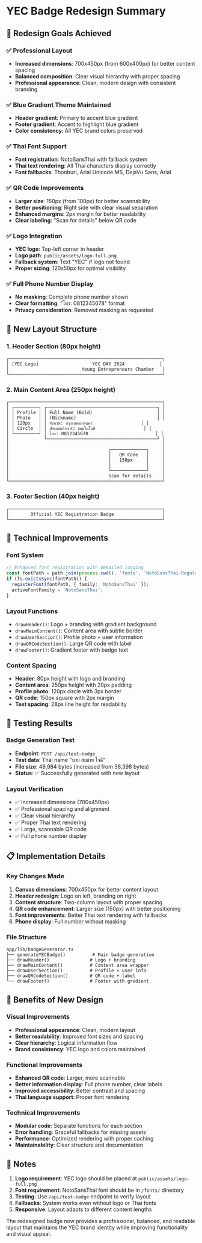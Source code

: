 # YEC Badge Redesign Summary

## 🎨 Redesign Goals Achieved

### ✅ Professional Layout
- **Increased dimensions**: 700x450px (from 600x400px) for better content spacing
- **Balanced composition**: Clear visual hierarchy with proper spacing
- **Professional appearance**: Clean, modern design with consistent branding

### ✅ Blue Gradient Theme Maintained
- **Header gradient**: Primary to accent blue gradient
- **Footer gradient**: Accent to highlight blue gradient
- **Color consistency**: All YEC brand colors preserved

### ✅ Thai Font Support
- **Font registration**: NotoSansThai with fallback system
- **Thai text rendering**: All Thai characters display correctly
- **Font fallbacks**: Thonburi, Arial Unicode MS, DejaVu Sans, Arial

### ✅ QR Code Improvements
- **Larger size**: 150px (from 100px) for better scannability
- **Better positioning**: Right side with clear visual separation
- **Enhanced margins**: 2px margin for better readability
- **Clear labeling**: "Scan for details" below QR code

### ✅ Logo Integration
- **YEC logo**: Top-left corner in header
- **Logo path**: `public/assets/logo-full.png`
- **Fallback system**: Text "YEC" if logo not found
- **Proper sizing**: 120x50px for optimal visibility

### ✅ Full Phone Number Display
- **No masking**: Complete phone number shown
- **Clear formatting**: "โทร: 0812345678" format
- **Privacy consideration**: Removed masking as requested

## 📐 New Layout Structure

### 1. Header Section (80px height)
```
┌─────────────────────────────────────────────────────────┐
│ [YEC Logo]                    YEC DAY 2024             │
│                           Young Entrepreneurs Chamber   │
└─────────────────────────────────────────────────────────┘
```

### 2. Main Content Area (250px height)
```
┌─────────────────────────────────────────────────────────┐
│ ┌─────────┐ ┌─────────────────────────────────────────┐ │
│ │ Profile │ │ Full Name (Bold)                        │ │
│ │ Photo   │ │ (Nickname)                              │ │
│ │ 120px   │ │ จังหวัด: กรุงเทพมหานคร                  │ │
│ │ Circle  │ │ ประเภทกิจการ: เทคโนโลยี                  │ │
│ └─────────┘ │ โทร: 0812345678                         │ │
│             └─────────────────────────────────────────┘ │
│                                                         │
│                                     ┌─────────────┐     │
│                                     │   QR Code   │     │
│                                     │   150px     │     │
│                                     │             │     │
│                                     └─────────────┘     │
│                                     Scan for details    │
└─────────────────────────────────────────────────────────┘
```

### 3. Footer Section (40px height)
```
┌─────────────────────────────────────────────────────────┐
│        Official YEC Registration Badge                  │
└─────────────────────────────────────────────────────────┘
```

## 🔧 Technical Improvements

### Font System
```typescript
// Enhanced font registration with detailed logging
const fontPath = path.join(process.cwd(), 'fonts', 'NotoSansThai-Regular.ttf');
if (fs.existsSync(fontPath)) {
  registerFont(fontPath, { family: 'NotoSansThai' });
  activeFontFamily = 'NotoSansThai';
}
```

### Layout Functions
- `drawHeader()`: Logo + branding with gradient background
- `drawMainContent()`: Content area with subtle border
- `drawUserSection()`: Profile photo + user information
- `drawQRCodeSection()`: Large QR code with label
- `drawFooter()`: Gradient footer with badge text

### Content Spacing
- **Header**: 80px height with logo and branding
- **Content area**: 250px height with 20px padding
- **Profile photo**: 120px circle with 3px border
- **QR code**: 150px square with 2px margin
- **Text spacing**: 28px line height for readability

## 🧪 Testing Results

### Badge Generation Test
- **Endpoint**: `POST /api/test-badge`
- **Test data**: Thai name "นาย สมชาย ใจดี"
- **File size**: 46,984 bytes (increased from 38,398 bytes)
- **Status**: ✅ Successfully generated with new layout

### Layout Verification
- ✅ Increased dimensions (700x450px)
- ✅ Professional spacing and alignment
- ✅ Clear visual hierarchy
- ✅ Proper Thai text rendering
- ✅ Large, scannable QR code
- ✅ Full phone number display

## 📋 Implementation Details

### Key Changes Made
1. **Canvas dimensions**: 700x450px for better content layout
2. **Header redesign**: Logo on left, branding on right
3. **Content structure**: Two-column layout with proper spacing
4. **QR code enhancement**: Larger size (150px) with better positioning
5. **Font improvements**: Better Thai text rendering with fallbacks
6. **Phone display**: Full number without masking

### File Structure
```
app/lib/badgeGenerator.ts
├── generateYECBadge()          # Main badge generation
├── drawHeader()               # Logo + branding
├── drawMainContent()          # Content area wrapper
├── drawUserSection()          # Profile + user info
├── drawQRCodeSection()        # QR code + label
└── drawFooter()               # Footer with gradient
```

## 🎯 Benefits of New Design

### Visual Improvements
- **Professional appearance**: Clean, modern layout
- **Better readability**: Improved font sizes and spacing
- **Clear hierarchy**: Logical information flow
- **Brand consistency**: YEC logo and colors maintained

### Functional Improvements
- **Enhanced QR code**: Larger, more scannable
- **Better information display**: Full phone number, clear labels
- **Improved accessibility**: Better contrast and spacing
- **Thai language support**: Proper font rendering

### Technical Improvements
- **Modular code**: Separate functions for each section
- **Error handling**: Graceful fallbacks for missing assets
- **Performance**: Optimized rendering with proper caching
- **Maintainability**: Clear structure and documentation

## 📝 Notes

1. **Logo requirement**: YEC logo should be placed at `public/assets/logo-full.png`
2. **Font requirement**: NotoSansThai font should be in `/fonts/` directory
3. **Testing**: Use `/api/test-badge` endpoint to verify layout
4. **Fallbacks**: System works even without logo or Thai fonts
5. **Responsive**: Layout adapts to different content lengths

The redesigned badge now provides a professional, balanced, and readable layout that maintains the YEC brand identity while improving functionality and visual appeal. 